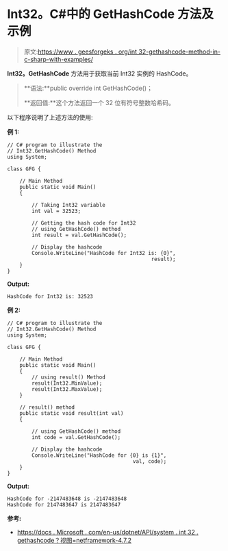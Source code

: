 # Int32。C#中的 GetHashCode 方法及示例

> 原文:[https://www . geesforgeks . org/int 32-gethashcode-method-in-c-sharp-with-examples/](https://www.geeksforgeeks.org/int32-gethashcode-method-in-c-sharp-with-examples/)

**Int32。GetHashCode** 方法用于获取当前 Int32 实例的 HashCode。

> **语法:**public override int GetHashCode()；
> 
> **返回值:**这个方法返回一个 32 位有符号整数哈希码。

以下程序说明了上述方法的使用:

**例 1:**

```
// C# program to illustrate the
// Int32.GetHashCode() Method
using System;

class GFG {

    // Main Method
    public static void Main()
    {

        // Taking Int32 variable
        int val = 32523;

        // Getting the hash code for Int32
        // using GetHashCode() method
        int result = val.GetHashCode();

        // Display the hashcode
        Console.WriteLine("HashCode for Int32 is: {0}",
                                               result);
    }
}
```

**Output:**

```
HashCode for Int32 is: 32523

```

**例 2:**

```
// C# program to illustrate the
// Int32.GetHashCode() Method
using System;

class GFG {

    // Main Method
    public static void Main()
    {
        // using result() Method
        result(Int32.MinValue);
        result(Int32.MaxValue);
    }

    // result() method
    public static void result(int val)
    {

        // using GetHashCode() method
        int code = val.GetHashCode();

        // Display the hashcode
        Console.WriteLine("HashCode for {0} is {1}",
                                         val, code);
    }
}
```

**Output:**

```
HashCode for -2147483648 is -2147483648
HashCode for 2147483647 is 2147483647

```

**参考:**

*   [https://docs . Microsoft . com/en-us/dotnet/API/system . int 32 . gethashcode？视图=netframework-4.7.2](https://docs.microsoft.com/en-us/dotnet/api/system.int32.gethashcode?view=netframework-4.7.2)
